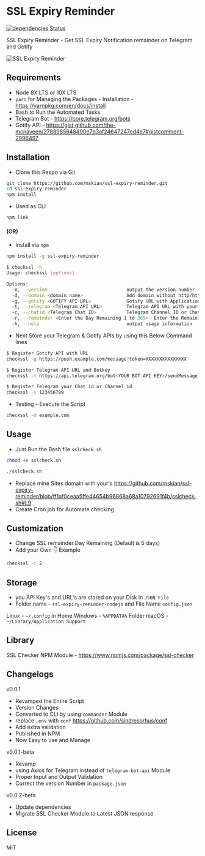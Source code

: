 # SSL Expiry Reminder

[![dependencies Status](https://david-dm.org/mskian/ssl-expiry-reminder/status.svg)](https://david-dm.org/mskian/ssl-expiry-reminder)  

SSL Expiry Reminder - Get SSL Expiry Notification remainder on Telegram and Gotify  

![SSL Expiry Reminder](https://raw.githubusercontent.com/mskian/ssl-expiry-reminder/master/Screenshot.png)  

## Requirements

- Node 8X LTS or 10X LTS
- `yarn` for Managing the Packages - Installation - <https://yarnpkg.com/en/docs/install>
- Bash to Run the Automated Tasks
- Telegram Bot - <https://core.telegram.org/bots>
- Gotify API - <https://gist.github.com/the-mcnaveen/2788985648490e7b3af24647247ed4e7#gistcomment-2996497>

## Installation

- Clone this Respo via Git

```bash
git clone https://github.com/mskian/ssl-expiry-reminder.git
cd ssl-expiry-reminder
npm install
```

- Used as CLI

```bash
npm link
```

#### (OR)

- Install via `npm`

```bash
npm install -g ssl-expiry-reminder
```

```bash
$ checkssl -h
Usage: checkssl [options]

Options:
  -V, --version                             output the version number
  -d, --domain <domain name>                Add domain without http/https
  -g, --gotify <GOTIFY API URL>             Gotify URL with Application Key
  -t, --telegram <Telegram API URL>         Telegram API URL with your Bot Key
  -c, --chatid <Telegram Chat ID>           Telegram Channel ID or Chat ID
  -r, --remainder <Enter the Day Remaining 1 to 365>  Enter the Remaining Day to Get SSL Expiry Remainder Alert
  -h, --help                                output usage information
```

- Next Store your Telegram & Gotify APIs by using this Below Command lines

```bash
$ Register Gotify API with URL
checkssl -g https://push.example.com/message?token=XXXXXXXXXXXXXXX
```

```bash
$ Register Telegram API URL and Botkey
checkssl -t https://api.telegram.org/bot<YOUR BOT API KEY>/sendMessage
```

```bash
$ Register Telegram your Chat id or Channel id
checkssl -s 123456789
```

- Testing - Execute the Script

```bash
checkssl -d example.com
```

## Usage

- Just Run the Bash file `sslcheck.sh`

```bash
chmod +x sslcheck.sh
```

```bash
./sslcheck.sh
```

- Replace mine Sites domain with your's <https://github.com/mskian/ssl-expiry-reminder/blob/ff1af0ceaa5ffe44654b96868a68a10792691f4b/sslcheck.sh#L9>
- Create Cron job for Automate checking

## Customization

- Change SSL remainder Day Remaining (Default is 5 days)
- Add your Own 👇 Example

```bash
checkssl -r 2
```

## Storage

- you API Key's and URL's are stored on your Disk in `JSON File`
- Folder name - `ssl-expiry-reminder-nodejs` and File Name `config.json`

Linux - `~/.config` in Home
Windows - `%APPDATA%` Folder
macOS - `~/Library/Application Support`

## Library

SSL Checker NPM Module - <https://www.npmjs.com/package/ssl-checker>

## Changelogs

v0.0.1

- Revamped the Entire Script
- Version Changes
- Converted to CLI by using `commander` Module
- replace `.env` with `conf` <https://github.com/sindresorhus/conf>
- Add extra validation
- Published in NPM
- Now Easy to use and Manage

v0.0.1-beta

- Revamp
- using Axios for Telegram instead of `telegram-bot-api` Module
- Proper Input and Output Validation
- Correct the version Number in `package.json`

v0.0.2-beta

- Update dependencies
- Migrate SSL Checker Module to Latest JSON response

## License

MIT
